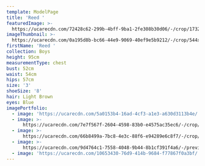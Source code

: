 ```yaml
---
template: ModelPage
title: 'Reed '
featuredImage: >-
  https://ucarecdn.com/72428c62-299b-4bff-9ba1-2fe308b30d06/-/crop/1732x1102/0,241/-/preview/
imageThumbnail: >-
  https://ucarecdn.com/0a195d8b-bc66-44e9-9069-40ef9e5b9212/-/crop/544x786/551,136/-/preview/
firstName: 'Reed '
collection: Boys
height: 95cm
measurementType: chest
bust: 52cm
waist: 54cm
hips: 57cm
size: '3'
shoeSize: '8'
hair: Light Brown
eyes: Blue
imagePortfolio:
  - image: 'https://ucarecdn.com/5a0153b4-16ad-4cf3-a1e3-a630d3113b4e/'
  - image: >-
      https://ucarecdn.com/7e7f567f-2604-4598-83b0-e4575ac35ec6/-/crop/1788x2126/0,110/-/preview/
  - image: >-
      https://ucarecdn.com/66b8499a-7bc8-4e3c-88f6-e94289e6c8f7/-/crop/1468x2003/62,446/-/preview/
  - image: >-
      https://ucarecdn.com/9d4764c1-7558-4048-9b44-8b1cf391f4a6/-/preview/-/rotate/90/
  - image: 'https://ucarecdn.com/10653430-76d9-414b-9684-f77867f0a3bf/'
---
```



